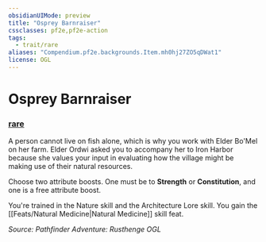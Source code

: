 ```yaml
---
obsidianUIMode: preview
title: "Osprey Barnraiser"
cssclasses: pf2e,pf2e-action
tags:
  - trait/rare
aliases: "Compendium.pf2e.backgrounds.Item.mh0hj27ZO5qDWat1"
license: OGL
---
```

# Osprey Barnraiser

### [rare](rare "Rare Rarity Trait")






A person cannot live on fish alone, which is why you work with Elder Bo'Mel on her farm. Elder Ordwi asked you to accompany her to Iron Harbor because she values your input in evaluating how the village might be making use of their natural resources.

Choose two attribute boosts. One must be to **Strength** or **Constitution**, and one is a free attribute boost.

You're trained in the Nature skill and the Architecture Lore skill. You gain the [[Feats/Natural Medicine|Natural Medicine]] skill feat.

*Source: Pathfinder Adventure: Rusthenge*
*OGL*